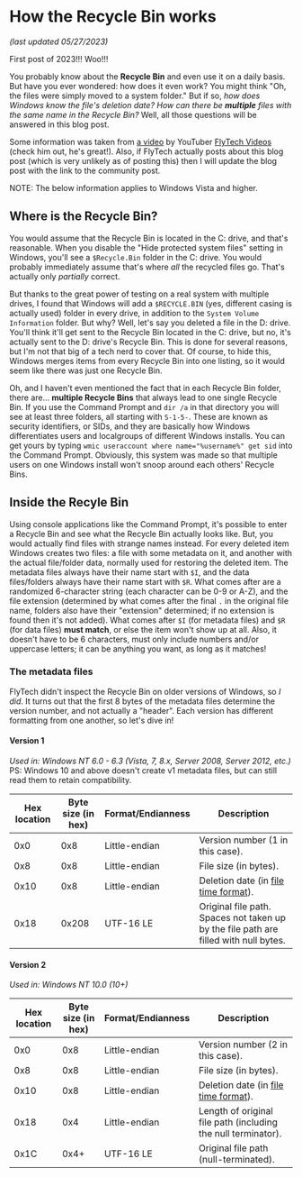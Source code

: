 # How the Recycle Bin works
*(last updated 05/27/2023)*

First post of 2023!!! Woo!!!

You probably know about the **Recycle Bin** and even use it on a daily basis. But have you ever wondered: how does it even work? You might think "Oh, the files were simply moved to a system folder." But if so, *how does Windows know the file's deletion date?* *How can there be **multiple** files with the same name in the Recycle Bin?* Well, all those questions will be answered in this blog post.

Some information was taken from [a video](https://www.youtube.com/watch?v=jk8Io_cgYyY) by YouTuber [FlyTech Videos](https://www.youtube.com/@realtechfly) (check him out, he's great!). Also, if FlyTech actually posts about this blog post (which is very unlikely as of posting this) then I will update the blog post with the link to the community post.

NOTE: The below information applies to Windows Vista and higher.

## Where is the Recycle Bin?
You would assume that the Recycle Bin is located in the C: drive, and that's reasonable. When you disable the "Hide protected system files" setting in Windows, you'll see a `$Recycle.Bin` folder in the C: drive. You would probably immediately assume that's where *all* the recycled files go. That's actually only *partially* correct.

But thanks to the great power of testing on a real system with multiple drives, I found that Windows will add a `$RECYCLE.BIN` (yes, different casing is actually used) folder in every drive, in addition to the `System Volume Information` folder. But why? Well, let's say you deleted a file in the D: drive. You'll think it'll get sent to the Recycle Bin located in the C: drive, but no, it's actually sent to the D: drive's Recycle Bin. This is done for several reasons, but I'm not that big of a tech nerd to cover that. Of course, to hide this, Windows merges items from every Recycle Bin into one listing, so it would seem like there was just one Recycle Bin.

Oh, and I haven't even mentioned the fact that in each Recycle Bin folder, there are... **multiple Recycle Bins** that always lead to one single Recycle Bin. If you use the Command Prompt and `dir /a` in that directory you will see at least three folders, all starting with `S-1-5-`. These are known as security identifiers, or SIDs, and they are basically how Windows differentiates users and localgroups of different Windows installs. You can get yours by typing `wmic useraccount where name="%username%" get sid` into the Command Prompt. Obviously, this system was made so that multiple users on one Windows install won't snoop around each others' Recycle Bins.

## Inside the Recyle Bin
Using console applications like the Command Prompt, it's possible to enter a Recycle Bin and see what the Recycle Bin actually looks like. But, you would actually find files with strange names instead. For every deleted item Windows creates two files: a file with some metadata on it, and another with the actual file/folder data, normally used for restoring the deleted item. The metadata files always have their name start with `$I`, and the data files/folders always have their name start with `$R`. What comes after are a randomized 6-character string (each character can be 0-9 or A-Z), and the file extension (determined by what comes after the final `.` in the original file name, folders also have their "extension" determined; if no extension is found then it's not added). What comes after `$I` (for metadata files) and `$R` (for data files) **must match**, or else the item won't show up at all. Also, it doesn't have to be 6 characters, must only include numbers and/or uppercase letters; it can be anything you want, as long as it matches!

### The metadata files
FlyTech didn't inspect the Recycle Bin on older versions of Windows, so *I did*. It turns out that the first 8 bytes of the metadata files determine the version number, and not actually a "header". Each version has different formatting from one another, so let's dive in!

#### Version 1
*Used in: Windows NT 6.0 - 6.3 (Vista, 7, 8.x, Server 2008, Server 2012, etc.)*  
PS: Windows 10 and above doesn't create v1 metadata files, but can still read them to retain compatibility.

| Hex location | Byte size (in hex) | Format/Endianness | Description |
|--|--|--|--|
| 0x0 | 0x8 | Little-endian | Version number (1 in this case). |
| 0x8 | 0x8 | Little-endian | File size (in bytes). |
| 0x10 | 0x8 | Little-endian | Deletion date (in [file time format](https://learn.microsoft.com/en-us/windows/win32/sysinfo/file-times)). |
| 0x18 | 0x208 | UTF-16 LE | Original file path. Spaces not taken up by the file path are filled with null bytes. |

#### Version 2
*Used in: Windows NT 10.0 (10+)*

| Hex location | Byte size (in hex) | Format/Endianness | Description |
|--|--|--|--|
| 0x0 | 0x8 | Little-endian | Version number (2 in this case). |
| 0x8 | 0x8 | Little-endian | File size (in bytes). |
| 0x10 | 0x8 | Little-endian | Deletion date (in [file time format](https://learn.microsoft.com/en-us/windows/win32/sysinfo/file-times)). |
| 0x18 | 0x4 | Little-endian | Length of original file path (including the null terminator). |
| 0x1C | 0x4+ | UTF-16 LE | Original file path (null-terminated). |
